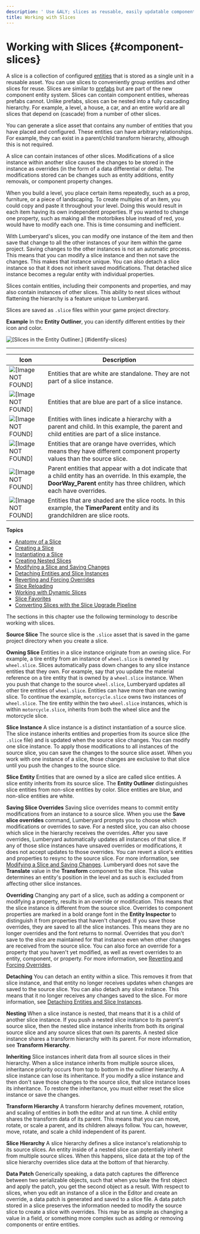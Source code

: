 ```yaml
---
description: ' Use &ALY; slices as reusable, easily updatable component entity templates. '
title: Working with Slices
---
```

# Working with Slices {#component-slices}

A slice is a collection of configured [entities](/docs/userguide/components/intro.md) that is stored as a single unit in a reusable asset\. You can use slices to conveniently group entities and other slices for reuse\. Slices are similar to [prefabs](https://docs.aws.amazon.com/lumberyard/latest/legacyreference/entities-prefabs-intro.html) but are part of the new component entity system\. Slices can contain component entities, whereas prefabs cannot\. Unlike prefabs, slices can be nested into a fully cascading hierarchy\. For example, a level, a house, a car, and an entire world are all slices that depend on \(cascade\) from a number of other slices\.

You can generate a slice asset that contains any number of entities that you have placed and configured\. These entities can have arbitrary relationships\. For example, they can exist in a parent/child transform hierarchy, although this is not required\.

A slice can contain instances of other slices\. Modifications of a slice instance within another slice causes the changes to be stored in the instance as overrides \(in the form of a data differential or delta\)\. The modifications stored can be changes such as entity additions, entity removals, or component property changes\.

When you build a level, you place certain items repeatedly, such as a prop, furniture, or a piece of landscaping\. To create multiples of an item, you could copy and paste it throughout your level\. Doing this would result in each item having its own independent properties\. If you wanted to change one property, such as making all the motorbikes blue instead of red, you would have to modify each one\. This is time consuming and inefficient\.

With Lumberyard's slices, you can modify one instance of the item and then save that change to all the other instances of your item within the game project\. Saving changes to the other instances is not an automatic process\. This means that you can modify a slice instance and then not save the changes\. This makes that instance unique\. You can also detach a slice instance so that it does not inherit saved modifications\. That detached slice instance becomes a regular entity with individual properties\.

Slices contain entities, including their components and properties, and may also contain instances of other slices\. This ability to nest slices without flattening the hierarchy is a feature unique to Lumberyard\.

Slices are saved as `.slice` files within your game project directory\.

**Example**
In the **Entity Outliner**, you can identify different entities by their icon and color\.

![\[Slices in the Entity Outliner.\]](/images/shared/shared-working_with_slices.png) {#identify-slices}


****

| Icon | Description |
| --- | --- |
|  ![\[Image NOT FOUND\]](/images/userguide/component/entity-outliner-standalone-entity.png)  |  Entities that are white are standalone\. They are not part of a slice instance\.  |
|  ![\[Image NOT FOUND\]](/images/userguide/component/entity-outliner-source-slice.png)   | Entities that are blue are part of a slice instance\. |
| ![\[Image NOT FOUND\]](/images/userguide/component/entity-outliner-hierarchy-slices.png)  | Entities with lines indicate a hierarchy with a parent and child\. In this example, the parent and child entities are part of a slice instance\. |
|  ![\[Image NOT FOUND\]](/images/userguide/component/entity-outliner-override-slice.png)  |  Entities that are orange have overrides, which means they have different component property values than the source slice\.  |
|  ![\[Image NOT FOUND\]](/images/userguide/component/entity-outliner-dot-parent-slice.png)  | Parent entities that appear with a dot indicate that a child entity has an override\. In this example, the **DoorWay\_Parent** entity has three children, which each have overrides\. |
|  ![\[Image NOT FOUND\]](/images/userguide/component/entity-outliner-source-slices-hierarchy.png)  |  Entities that are shaded are the slice roots\. In this example, the **TimerParent** entity and its grandchildren are slice roots\.  |

**Topics**
+ [Anatomy of a Slice](/docs/userguide/dynamic-slices-overview-anatomy.md)
+ [Creating a Slice](/docs/userguide/components/slices-creating.md)
+ [Instantiating a Slice](/docs/userguide/components/instantiating-slice.md)
+ [Creating Nested Slices](/docs/userguide/components/inheriting-slice.md)
+ [Modifying a Slice and Saving Changes](/docs/userguide/components/slice-push-changes.md)
+ [Detaching Entities and Slice Instances](/docs/userguide/components/slice-detaching.md)
+ [Reverting and Forcing Overrides](/docs/userguide/components/slice-override.md)
+ [Slice Reloading](/docs/userguide/components/slice-reloading.md)
+ [Working with Dynamic Slices](/docs/userguide/dynamic-slices-what-is.md)
+ [Slice Favorites](/docs/userguide/components/slice-favorites.md)
+ [Converting Slices with the Slice Upgrade Pipeline](/docs/userguide/components/slice-upgrade-process.md)

The sections in this chapter use the following terminology to describe working with slices\.

**Source Slice**
The source slice is the `.slice` asset that is saved in the game project directory when you create a slice\.

**Owning Slice**
Entities in a slice instance originate from an owning slice\. For example, a tire entity from an instance of `wheel.slice` is owned by `wheel.slice`\. Slices automatically pass down changes to any slice instance entities that they own\. For example, say that you update the material reference on a tire entity that is owned by a `wheel.slice` instance\. When you push that change to the source `wheel.slice`, Lumberyard updates all other tire entities of `wheel.slice`\.
Entities can have more than one owning slice\. To continue the example, `motorcycle.slice` owns two instances of `wheel.slice`\. The tire entity within the two `wheel.slice` instances, which is within `motorcycle.slice`, inherits from both the wheel slice and the motorcycle slice\.

**Slice Instance**
A slice instance is a distinct instantiation of a source slice\. The slice instance inherits entities and properties from its source slice \(the `.slice` file\) and is updated when the source slice changes\.
You can modify one slice instance\. To apply those modifications to all instances of the source slice, you can save the changes to the source slice asset\.
When you work with one instance of a slice, those changes are exclusive to that slice until you push the changes to the source slice\.

**Slice Entity**
Entities that are owned by a slice are called slice entities\. A slice entity inherits from its source slice\. The **Entity Outliner** distinguishes slice entities from non\-slice entities by color\. Slice entities are blue, and non\-slice entities are white\.

**Saving Slice Overrides**
Saving slice overrides means to commit entity modifications from an instance to a source slice\. When you use the **Save slice overrides** command, Lumberyard prompts you to choose which modifications or overrides to save\. For a nested slice, you can also choose which slice in the hierarchy receives the overrides\.
After you save overrides, Lumberyard automatically updates all instances of that slice\. If any of those slice instances have unsaved overrides or modifications, it does not accept updates to those overrides\. You can revert a slice's entities and properties to resync to the source slice\.
For more information, see [Modifying a Slice and Saving Changes](/docs/userguide/components/slice-push-changes.md)\.
Lumberyard does not save the **Translate** value in the **Transform** component to the slice\. This value determines an entity's position in the level and as such is excluded from affecting other slice instances\.

**Overriding**
Changing any part of a slice, such as adding a component or modifying a property, results in an override or modification\. This means that the slice instance is different from the source slice\. Overrides to component properties are marked in a bold orange font in the **Entity Inspector** to distinguish it from properties that haven't changed\.
If you save those overrides, they are saved to all the slice instances\. This means they are no longer overrides and the font returns to normal\. Overrides that you don't save to the slice are maintained for that instance even when other changes are received from the source slice\.
You can also force an override for a property that you haven't yet modified, as well as revert overrides to an entity, component, or property\.
For more information, see [Reverting and Forcing Overrides](/docs/userguide/components/slice-override.md)\.

**Detaching**
You can detach an entity within a slice\. This removes it from that slice instance, and that entity no longer receives updates when changes are saved to the source slice\.
You can also detach any slice instance\. This means that it no longer receives any changes saved to the slice\.
For more information, see [Detaching Entities and Slice Instances](/docs/userguide/components/slice-detaching.md)\.

**Nesting**
When a slice instance is nested, that means that it is a child of another slice instance\.
If you push a nested slice instance to its parent's source slice, then the nested slice instance inherits from both its original source slice and any source slices that own its parents\.
A nested slice instance shares a transform hierarchy with its parent\. For more information, see **Transform Hierarchy**\.

**Inheriting**
Slice instances inherit data from all source slices in their hierarchy\. When a slice instance inherits from multiple source slices, inheritance priority occurs from top to bottom in the outliner hierarchy\.
A slice instance can lose its inheritance\. If you modify a slice instance and then don't save those changes to the source slice, that slice instance loses its inheritance\. To restore the inheritance, you must either reset the slice instance or save the changes\.

**Transform Hierarchy**
A transform hierarchy defines movement, rotation, and scaling of entities in both the editor and at run time\. A child entity shares the transform data of its parent\. This means that you can move, rotate, or scale a parent, and its children always follow\. You can, however, move, rotate, and scale a child independent of its parent\.

**Slice Hierarchy**
A slice hierarchy defines a slice instance's relationship to its source slices\. An entity inside of a nested slice can potentially inherit from multiple source slices\. When this happens, slice data at the top of the slice hierarchy overrides slice data at the bottom of that hierarchy\.

**Data Patch**
Generically speaking, a data patch captures the difference between two serializable objects, such that when you take the first object and apply the patch, you get the second object as a result\. With respect to slices, when you edit an instance of a slice in the Editor and create an override, a data patch is generated and saved to a slice file\. A data patch stored in a slice preserves the information needed to modify the source slice to create a slice with overrides\. This may be as simple as changing a value in a field, or something more complex such as adding or removing components or entire entities\.